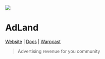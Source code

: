 <img src="https://i.imgur.com/O50wMJX.jpg"/>

# AdLand

[Website](https://adland.space) | [Docs](https://docs.adland.space) | [Warpcast](https://warpcast.com/~/channel/adland)

> Advertising revenue for you community
